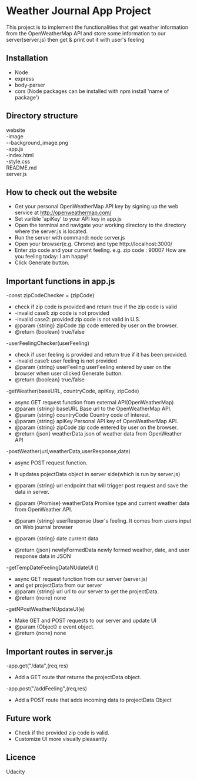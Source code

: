 # Weather Journal App Project
This project is to implement the functionalities that get weather information from the
OpenWeatherMap API and store some information to our server(server.js) then get & print out it
with user's feeling 

## Installation
- Node
- express
- body-parser
- cors
(Node packages can be installed with npm install 'name of package')

## Directory structure
website<br/>
-image<br/>
--background_image.png<br/>
-app.js<br/>
-index.html<br/>
-style.css<br/>
README.md<br/>
server.js<br/>

## How to check out the website
- Get your personal OpenWeatherMap API key by signing up the web service at http://openweathermap.com/
- Set varible 'apiKey' to your API key in app.js 
- Open the terminal and navigate your working directory to the directory where the server.js is located.
- Run the server with command:
node server.js
- Open your browser(e.g. Chrome) and type http://localhost:3000/
- Enter zip code and your current feeling.
e.g. zip code : 90007 
     How are you feeling today: I am happy!
- Click Generate button. 

## Important functions in app.js
-const zipCodeChecker = (zipCode)
 * check if zip code is provided and return true if the zip code is valid
 * -invalid case1: zip code is not provided
 * -invalid case2: provided zip code is not valid in U.S.
 * @param {string} zipCode zip code entered by user on the browser.
 * @return {boolean} true/false 


-userFeelingChecker(userFeeling)
 * check if user feeling is provided and return true if it has been provided.
 * -invalid case1: user feeling is not provided
 * @param {string} userFeeling userFeeling entered by user on the browser when user clicked Generate button.
 * @return {boolean} true/false 

-getWeather(baseURL, countryCode, apiKey, zipCode)
 * async GET request function from external API(OpenWeatherMap)
 * @param {string} baseURL Base url to the OpenWeatherMap API.
 * @param {string} countryCode Country code of interest.
 * @param {string} apiKey Personal API key of OpenWeatherMap API.
 * @param {string} zipCode zip code entered by user on the browser.
 * @return {json} weatherData json of weather data from OpenWeather API

-postWeather(url,weatherData,userResponse,date)
 * async POST request function.
 * It updates pojectData object in server side(which is run by server.js)
 
 * @param {string} url endpoint that will trigger post request and save the data in server.
 * @param {Promise} weatherData Promise type and current weather data from OpenWeather API.
 * @param {string} userResponse User's feeling. It comes from users input on Web journal browser
 * @param {string} date current data
 * @return {json} newlyFormedData newly formed weather, date, and user response data in JSON

-getTempDateFeelingDataNUdateUI ()
 * async GET request function from our server (server.js)
 * and get projectData from our server
 * @param {string} url url to our server to get the projectData.
 * @return {none} none


-getNPostWeatherNUpdateUI(e)
 * Make GET and POST requests to our server and update UI
 * @param {Object} e event object.
 * @return {none} none


## Important routes in server.js
-app.get("/data",(req,res) 
 * Add a GET route that returns the projectData object. 

-app.post("/addFeeling",(req,res)
 * Add a POST route that adds incoming data to projectData Object

## Future work
- Check if the provided zip code is valid. 
- Customize UI more visually pleasantly 

## Licence
Udacity